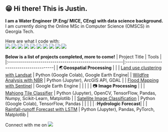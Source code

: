 ## :grin: Hi there! This is Justin.
**I am a Water Engineer (P.Eng/ MICE, CEng) with data science background.** </br>
I am currently doing the Online MSc in Computer Science (OMSCS) in Georgia Tech.

Here are what I code with:</br>
<img src="https://img.shields.io/badge/python-%233776AB.svg?&style=for-the-badge&logo=python&logoColor=white" />
<img src="https://img.shields.io/badge/jupyter-%23F37626.svg?&style=for-the-badge&logo=jupyter&logoColor=white" />
<img src="https://img.shields.io/badge/google%20colab-%23F9AB00.svg?&style=for-the-badge&logo=google%20colab&logoColor=black" />
<img src="https://img.shields.io/badge/tensorflow-%23FF6F00.svg?&style=for-the-badge&logo=tensorflow&logoColor=white" />
<img src="https://img.shields.io/badge/numpy-%23013243.svg?&style=for-the-badge&logo=numpy&logoColor=white" />
<img src="https://img.shields.io/badge/pandas-%23150458.svg?&style=for-the-badge&logo=pandas&logoColor=white" />
<img src="https://img.shields.io/badge/keras-%23D00000.svg?&style=for-the-badge&logo=keras&logoColor=white" />
<img src="https://img.shields.io/badge/scikit--learn-%23F7931E.svg?&style=for-the-badge&logo=scikit-learn&logoColor=black" />
<img src="https://img.shields.io/badge/google%20earth-%234285F4.svg?&style=for-the-badge&logo=google%20earth&logoColor=white" />
<img src="https://img.shields.io/badge/opencv-%235C3EE8.svg?&style=for-the-badge&logo=opencv&logoColor=white" />

**Below is a list of projects completed, more to come!**
| Project Title                                            | Tools                                   |
|:---------------------------------------------------------|:------------------------------------------|
| :earth_asia:**Geospatial Processing**           |                                          |
| [Land use clustering with Landsat](https://github.com/justinchan114/landuse_clustering) | Python (Google Colab), Google Earth Engine|
| [Wildfire Analysis with NBR](https://github.com/justinchan114/wildfire_analysis_with_NBR) | Python (Jupyter), ArcGIS API, GDAL        |
| [Flood Mapping with Sentinel](https://github.com/justinchan114/GEE_floodmap) | Google Earth Engine |
|                                                          |                                          |
| :camera: **Image Processing**                   |                                          |
| [Mahjong Tile Classifier](https://github.com/justinchan114/Mahjong_Tile_Classifier) | Python (Jupyter), OpenCV, TensorFlow, Pandas, Numpy, Scikit-Learn, Matplotlib |
| [Satellite Image Classification](https://github.com/justinchan114/satellite_image_classification) | Python (Google Colab), TensorFlow, Pandas |
|                                                          |                                          |
| :droplet:**Hydrologic Forecast**|                                          |
| [Rainfall-runoff Forecast with LSTM](https://github.com/justinchan114/LSTM_Hydrologic_Model) | Python (Jupyter), Pandas, PyTorch, Matplotlib |


Connect with me on [<img src="https://img.shields.io/badge/linkedin-%230A66C2.svg?&style=for-the-badge&logo=linkedin&logoColor=white" />](https://www.linkedin.com/in/wljustinchan/)


<!---
justinchan114/justinchan114 is a ✨ special ✨ repository because its `README.md` (this file) appears on your GitHub profile.
You can click the Preview link to take a look at your changes.
--->
